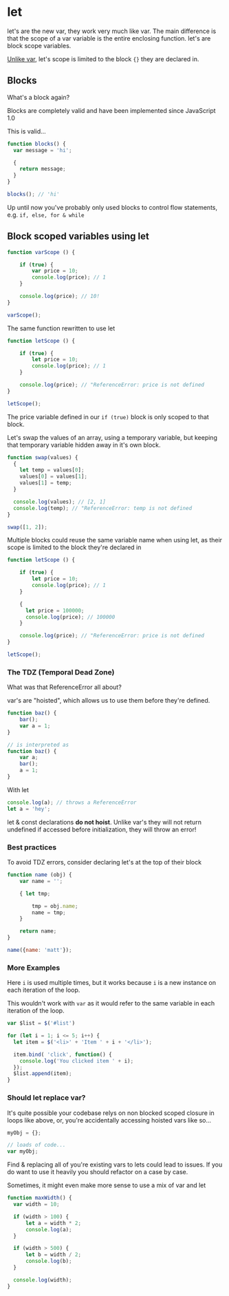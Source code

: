# let

let's are the new var, they work very much like var. The main difference is that the scope of a var variable is the entire enclosing function. let's are block scope variables.

[Unlike var](/variables/var), let's scope is limited to the block `{}` they are declared in.

## Blocks
What's a block again?

Blocks are completely valid and have been implemented since JavaScript 1.0

This is valid...
```javascript
function blocks() {
  var message = 'hi';

  {
    return message;
  }
}

blocks(); // 'hi'
```

Up until now you've probably only used blocks to control flow statements, e.g. `if, else, for & while`

## Block scoped variables using let

```javascript
function varScope () {

    if (true) {
        var price = 10;
        console.log(price); // 1
    }

    console.log(price); // 10!
}

varScope();
```

The same function rewritten to use let

```javascript
function letScope () {

    if (true) {
        let price = 10;
        console.log(price); // 1
    }

    console.log(price); // "ReferenceError: price is not defined
}

letScope();
```
The price variable defined in our `if (true)` block is only scoped to that block.

Let's swap the values of an array, using a temporary variable, but keeping that temporary variable hidden away in it's own block.

```javascript
function swap(values) {
  {
    let temp = values[0];
    values[0] = values[1];
    values[1] = temp;
  }

  console.log(values); // [2, 1]
  console.log(temp); // "ReferenceError: temp is not defined
}

swap([1, 2]);
```

Multiple blocks could reuse the same variable name when using let, as  their scope is limited to the block they're declared in

```javascript
function letScope () {

    if (true) {
        let price = 10;
        console.log(price); // 1
    }

    {
      let price = 100000;
      console.log(price); // 100000
    }

    console.log(price); // "ReferenceError: price is not defined
}

letScope();
```

### The TDZ (Temporal Dead Zone)
What was that ReferenceError all about?

var's are "hoisted", which allows us to use them before they're defined.
```javascript
function baz() {
	bar();
	var a = 1;
}

// is interpreted as
function baz() {
	var a;
	bar();
	a = 1;
}
```

With let

```javascript
console.log(a); // throws a ReferenceError
let a = 'hey';
```

let & const declarations **do not hoist**. Unlike var's they will not return undefined if accessed before initialization, they will throw an error!

### Best practices
To avoid TDZ errors, consider declaring let's at the top of their block

```javascript
function name (obj) {
	var name = '';

	{ let tmp;

		tmp = obj.name;
		name = tmp;
	}

	return name;
}

name({name: 'matt'});
```

### More Examples

Here `i` is used multiple times, but it works because `i` is a new instance on each iteration of the loop.

This wouldn't work with `var` as it would refer to the same variable in each iteration of the loop.

```javascript
var $list = $('#list')

for (let i = 1; i <= 5; i++) {
  let item = $('<li>' + 'Item ' + i + '</li>');

  item.bind( 'click', function() {
    console.log('You clicked item ' + i);
  });
  $list.append(item);
}
```

### Should let replace var?
It's quite possible your codebase relys on non blocked scoped closure in loops like above, or, you're accidentally accessing hoisted vars like so...

```javascript
myObj = {};

// loads of code...
var myObj;
```
Find & replacing all of you're existing vars to lets could lead to issues. If you do want to use it heavily you should refactor on a case by case.

Sometimes, it might even make more sense to use a mix of var and let

```javascript
function maxWidth() {
  var width = 10;

  if (width > 100) {
      let a = width * 2;
      console.log(a);
  }

  if (width > 500) {
      let b = width / 2;
      console.log(b);
  }

  console.log(width);
}
```
